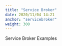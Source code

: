```yaml
---
title: "Service Broker"
date: 2020/11/04 14:21
anchor: "servicebroker"
weight: 300
---
```

Service Broker Examples